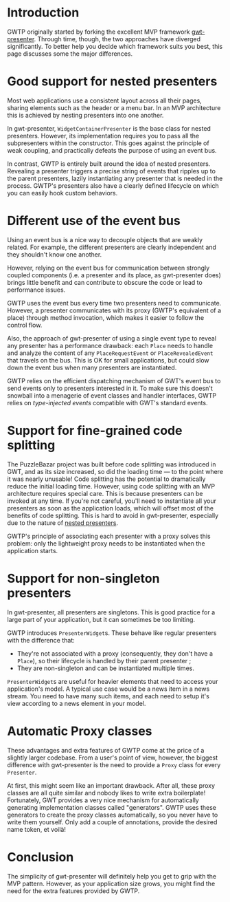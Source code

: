 

# Introduction #

GWTP originally started by forking the excellent MVP framework [gwt-presenter](http://code.google.com/p/gwt-presenter/). Through time, though, the two approaches have diverged significantly. To better help you decide which framework suits you best, this page discusses some the major differences.

# Good support for nested presenters #

Most web applications use a consistent layout across all their pages, sharing elements such as the header or a menu bar. In an MVP architecture this is achieved by nesting presenters into one another.

In gwt-presenter, `WidgetContainerPresenter` is the base class for nested presenters. However, its implementation requires you to pass all the subpresenters within the constructor. This goes against the principle of weak coupling, and practically defeats the purpose of using an event bus.

In contrast, GWTP is entirely built around the idea of nested presenters. Revealing a presenter triggers a precise string of events that ripples up to the parent presenters, lazily instantiating any presenter that is needed in the process. GWTP's presenters also have a clearly defined lifecycle on which you can easily hook custom behaviors.

# Different use of the event bus #

Using an event bus is a nice way to decouple objects that are weakly related. For example, the different presenters are clearly independent and they shouldn't know one another.

However, relying on the event bus for communication between strongly coupled components (i.e. a presenter and its place, as gwt-presenter does) brings little benefit and can contribute to obscure the code or lead to performance issues.

GWTP uses the event bus every time two presenters need to communicate. However, a presenter communicates with its proxy (GWTP's equivalent of a place) through method invocation, which makes it easier to follow the control flow.

Also, the approach of gwt-presenter of using a single event type to reveal any presenter has a performance drawback: each `Place` needs to handle and analyze the content of any `PlaceRequestEvent` or `PlaceRevealedEvent` that travels on the bus. This is OK for small applications, but could slow down the event bus when many presenters are instantiated.

GWTP relies on the efficient dispatching mechanism of GWT's event bus to send events only to presenters interested in it. To make sure this doesn't snowball into a menagerie of event classes and handler interfaces, GWTP relies on _type-injected events_ compatible with GWT's standard events.

# Support for fine-grained code splitting #

The PuzzleBazar project was built before code splitting was introduced in GWT, and as its  size increased, so did the loading time ― to the point where it was nearly unusable! Code splitting has the potential to dramatically reduce the initial loading time. However, using code splitting with an MVP architecture requires special care. This is because presenters can be invoked at any time. If you're not careful, you'll need to instantiate all your presenters as soon as the application loads, which will offset most of the benefits of code splitting. This is hard to avoid in gwt-presenter, especially due to the nature of [nested presenters](#Good_support_for_nested_presenters.md).

GWTP's principle of associating each presenter with a proxy solves this problem: only the
lightweight proxy needs to be instantiated when the application starts.

# Support for non-singleton presenters #

In gwt-presenter, all presenters are singletons. This is good practice for a large part of your application, but it can sometimes be too limiting.

GWTP introduces `PresenterWidget`s. These behave like regular presenters with the difference that:
  * They're not associated with a proxy (consequently, they don't have a `Place`), so their lifecycle is handled by their parent presenter ;
  * They are non-singleton and can be instantiated multiple times.

`PresenterWidget`s are useful for heavier elements that need to access your application's model. A typical use case would be a news item in a news stream. You need to have many such items, and each need to setup it's view according to a news element in your model.

# Automatic Proxy classes #

These advantages and extra features of GWTP come at the price of a slightly larger codebase. From a user's point of view, however, the biggest difference with gwt-presenter is the need to provide a `Proxy` class for every `Presenter`.

At first, this might seem like an important drawback. After all, these proxy classes are all quite similar and nobody likes to write extra boilerplate! Fortunately, GWT provides a very nice mechanism for automatically generating implementation classes called "generators". GWTP uses these generators to create the proxy classes automatically, so you never have to write them yourself. Only add a couple of annotations, provide the desired name token, et voilà!

# Conclusion #

The simplicity of gwt-presenter will definitely help you get to grip with the MVP pattern. However, as your application size grows, you might find the need for the extra features provided by GWTP.